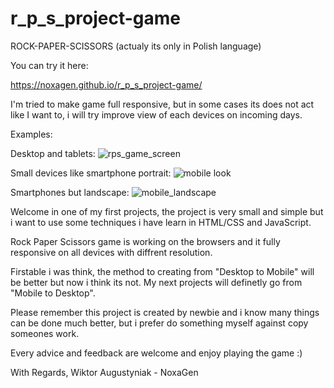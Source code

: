 # r_p_s_project-game

ROCK-PAPER-SCISSORS 
(actualy its only in Polish language)

You can try it here:

 https://noxagen.github.io/r_p_s_project-game/

I'm tried to make game full responsive, but in some cases its does not act like I want to, i will try improve view of each devices on incoming days.

Examples: 

Desktop and tablets:
 ![rps_game_screen](https://user-images.githubusercontent.com/87094041/163668620-67316c7d-7394-4a3d-b231-cab8b2034577.jpg)

 Small devices like smartphone portrait:
![mobile look](https://user-images.githubusercontent.com/87094041/163671874-68c3ab11-ec32-4da9-adfa-e5fea9573ba3.jpg)

Smartphones but landscape:
![mobile_landscape](https://user-images.githubusercontent.com/87094041/163671875-07c3eaa2-b634-48b0-b070-1a427d0de076.jpg)

Welcome in one of my first projects, the project is very small and simple but i want to use some techniques i have learn in HTML/CSS and JavaScript.

Rock Paper Scissors game is working on the browsers and it fully responsive on all devices with diffrent resolution.

Firstable i was think, the method to creating from "Desktop to Mobile" will be better but now i think its not. My next projects will definetly
go from "Mobile to Desktop".

Please remember this project is created by newbie and i know many things can be done much better, but i prefer do something myself 
against copy someones work.

Every advice and feedback are welcome and enjoy playing the game :)

With Regards,
Wiktor Augustyniak - NoxaGen

